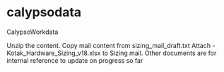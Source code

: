 # calypsodata
CalypsoWorkdata

Unzip the content.
Copy mail content from sizing_mail_draft.txt
Attach - Kotak_Hardware_Sizing_v18.xlsx to Sizing mail. 
Other documents are for internal reference to update on progress so far 
